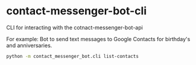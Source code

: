 # contact-messenger-bot-cli

CLI for interacting with the cotnact-messenger-bot-api

For example: Bot to send text messages to Google Contacts for birthday's and anniversaries.

```sh
python -m contact_messenger_bot.cli list-contacts
```

